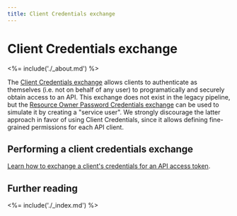 ```yaml
---
title: Client Credentials exchange
---
```


# Client Credentials exchange

<%= include('./_about.md') %>

The [Client Credentials exchange](/api-auth/grant/client-credentials) allows clients to authenticate as themselves (i.e. not on behalf of any user) to programatically and securely obtain access to an API.
This exchange does not exist in the legacy pipeline, but the [Resource Owner Password Credentials exchange](/api-auth/tutorials/adoption/password) can be used to simulate it by creating a "service user".
We strongly discourage the latter approach in favor of using Client Credentials, since it allows defining fine-grained permissions for each API client.

## Performing a client credentials exchange

[Learn how to exchange a client's credentials for an API access token](/api-auth/grant/client-credentials).

## Further reading

<%= include('./_index.md') %>

